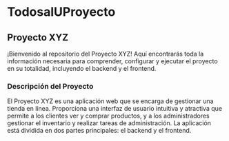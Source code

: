 # TodosalUProyecto

## Proyecto XYZ
¡Bienvenido al repositorio del Proyecto XYZ! Aquí encontrarás toda la información necesaria para comprender, configurar y ejecutar el proyecto en su totalidad, incluyendo el backend y el frontend.

### Descripción del Proyecto
El Proyecto XYZ es una aplicación web que se encarga de gestionar una tienda en línea. Proporciona una interfaz de usuario intuitiva y atractiva que permite a los clientes ver y comprar productos, y a los administradores gestionar el inventario y realizar tareas de administración. La aplicación está dividida en dos partes principales: el backend y el frontend.
